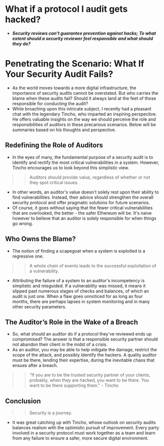 # What if a protocol I audit gets hacked?
- ***Security reviews can't guarantee prevention against hacks; To what extent should a security reviewer feel responsible and what should they do?***

# Penetrating the Scenario: What If Your Security Audit Fails?
- As the world moves towards a more digital infrastructure, the importance of security audits cannot be overstated. But who carries the blame when these audits fail? Should it always land at the feet of those responsible for conducting the audit?
- While broaching upon this intricate subject, I recently had a pleasant chat with the legendary Tincho, who imparted an inspiring perspective. He offers valuable insights on the way we should perceive the role and responsibilities of auditors in these precarious scenarios. Below will be summaries based on his thoughts and perspective.

## Redefining the Role of Auditors
- In the eyes of many, the fundamental purpose of a security audit is to identify and rectify the most critical vulnerabilities in a system. However, Tincho encourages us to look beyond this simplistic view.

>> Auditors should provide value, regardless of whether or not they spot critical issues.

- In other words, an auditor's value doesn't solely rest upon their ability to find vulnerabilities. Instead, their advice should strengthen the overall security protocol and offer pragmatic solutions for future scenarios.
- Of course, it goes without saying that the fewer critical vulnerabilities that are overlooked, the better - the safer Ethereum will be. It's naive however to believe that an auditor is solely responsible for when things go wrong.

## Who Owns the Blame?
- The notion of finding a scapegoat when a system is exploited is a regressive one.

>> A whole chain of events leads to the successful exploitation of a vulnerability.

- Attributing the failure of a system to an auditor's incompetency is simplistic and misguided. If a vulnerability was missed, it means it slipped past numerous stages of checks and balances, of which an audit is just one. When a flaw goes unnoticed for as long as four months, there are perhaps lapses in system monitoring and in many other security parameters.

## The Auditor’s Role in the Wake of a Breach
- So, what should an auditor do if a protocol they've reviewed ends up compromised? The answer is that a responsible security partner should not abandon their client in the midst of a crisis.
- As an auditor, you may be able to help mitigate the damage, restrict the scope of the attack, and possibly identify the hackers. A quality auditor must be there, lending their expertise, during the inevitable chaos that ensues after a breach.

>> "If you are to be the trusted security partner of your clients, probably, when they are hacked, you want to be there. You want to be there supporting them." - Tincho

## Conclusion

>>Security is a journey.

- It was great catching up with Tincho, whose outlook on security audits balances realism with the optimistic pursuit of improvement. Every party involved in a security protocol must work together as a team and learn from any failure to ensure a safer, more secure digital environment.
